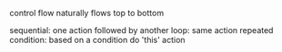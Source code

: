control flow naturally flows top to bottom

sequential: one action followed by another
loop: same action repeated 
condition: based on a condition do 'this' action

